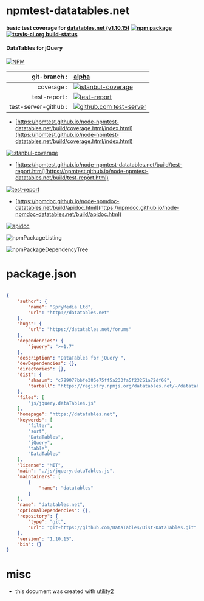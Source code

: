 # npmtest-datatables.net

#### basic test coverage for  [datatables.net (v1.10.15)](https://datatables.net)  [![npm package](https://img.shields.io/npm/v/npmtest-datatables.net.svg?style=flat-square)](https://www.npmjs.org/package/npmtest-datatables.net) [![travis-ci.org build-status](https://api.travis-ci.org/npmtest/node-npmtest-datatables.net.svg)](https://travis-ci.org/npmtest/node-npmtest-datatables.net)

#### DataTables for jQuery

[![NPM](https://nodei.co/npm/datatables.net.png?downloads=true&downloadRank=true&stars=true)](https://www.npmjs.com/package/datatables.net)

| git-branch : | [alpha](https://github.com/npmtest/node-npmtest-datatables.net/tree/alpha)|
|--:|:--|
| coverage : | [![istanbul-coverage](https://npmtest.github.io/node-npmtest-datatables.net/build/coverage.badge.svg)](https://npmtest.github.io/node-npmtest-datatables.net/build/coverage.html/index.html)|
| test-report : | [![test-report](https://npmtest.github.io/node-npmtest-datatables.net/build/test-report.badge.svg)](https://npmtest.github.io/node-npmtest-datatables.net/build/test-report.html)|
| test-server-github : | [![github.com test-server](https://npmtest.github.io/node-npmtest-datatables.net/GitHub-Mark-32px.png)](https://npmtest.github.io/node-npmtest-datatables.net/build/app/index.html) | | build-artifacts : | [![build-artifacts](https://npmtest.github.io/node-npmtest-datatables.net/glyphicons_144_folder_open.png)](https://github.com/npmtest/node-npmtest-datatables.net/tree/gh-pages/build)|

- [https://npmtest.github.io/node-npmtest-datatables.net/build/coverage.html/index.html](https://npmtest.github.io/node-npmtest-datatables.net/build/coverage.html/index.html)

[![istanbul-coverage](https://npmtest.github.io/node-npmtest-datatables.net/build/screenCapture.buildCi.browser.%252Ftmp%252Fbuild%252Fcoverage.lib.html.png)](https://npmtest.github.io/node-npmtest-datatables.net/build/coverage.html/index.html)

- [https://npmtest.github.io/node-npmtest-datatables.net/build/test-report.html](https://npmtest.github.io/node-npmtest-datatables.net/build/test-report.html)

[![test-report](https://npmtest.github.io/node-npmtest-datatables.net/build/screenCapture.buildCi.browser.%252Ftmp%252Fbuild%252Ftest-report.html.png)](https://npmtest.github.io/node-npmtest-datatables.net/build/test-report.html)

- [https://npmdoc.github.io/node-npmdoc-datatables.net/build/apidoc.html](https://npmdoc.github.io/node-npmdoc-datatables.net/build/apidoc.html)

[![apidoc](https://npmdoc.github.io/node-npmdoc-datatables.net/build/screenCapture.buildCi.browser.%252Ftmp%252Fbuild%252Fapidoc.html.png)](https://npmdoc.github.io/node-npmdoc-datatables.net/build/apidoc.html)

![npmPackageListing](https://npmtest.github.io/node-npmtest-datatables.net/build/screenCapture.npmPackageListing.svg)

![npmPackageDependencyTree](https://npmtest.github.io/node-npmtest-datatables.net/build/screenCapture.npmPackageDependencyTree.svg)



# package.json

```json

{
    "author": {
        "name": "SpryMedia Ltd",
        "url": "http://datatables.net"
    },
    "bugs": {
        "url": "https://datatables.net/forums"
    },
    "dependencies": {
        "jquery": ">=1.7"
    },
    "description": "DataTables for jQuery ",
    "devDependencies": {},
    "directories": {},
    "dist": {
        "shasum": "c789077bbfe385e75ff5a233fa5f23251a72df68",
        "tarball": "https://registry.npmjs.org/datatables.net/-/datatables.net-1.10.15.tgz"
    },
    "files": [
        "js/jquery.dataTables.js"
    ],
    "homepage": "https://datatables.net",
    "keywords": [
        "filter",
        "sort",
        "DataTables",
        "jQuery",
        "table",
        "DataTables"
    ],
    "license": "MIT",
    "main": "./js/jquery.dataTables.js",
    "maintainers": [
        {
            "name": "datatables"
        }
    ],
    "name": "datatables.net",
    "optionalDependencies": {},
    "repository": {
        "type": "git",
        "url": "git+https://github.com/DataTables/Dist-DataTables.git"
    },
    "version": "1.10.15",
    "bin": {}
}
```



# misc
- this document was created with [utility2](https://github.com/kaizhu256/node-utility2)
